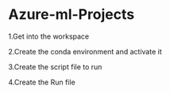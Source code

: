 # Azure-ml-Projects

1.Get into the workspace

2.Create the conda environment and activate it

3.Create the script file to run

4.Create the Run file
